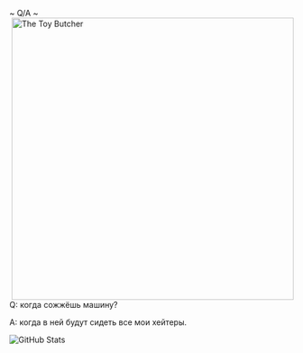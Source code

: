 ~ Q/A ~ <a href="https://www.moddb.com/mods/interdimensional/images/the-toy-butcher" title="The Toy Butcher - Mod DB" target="_blank"><img align="right" width="500" src="https://media.moddb.com/cache/images/mods/1/48/47734/thumb_620x2000/pud-toy.gif" alt="The Toy Butcher" /></a>

Q: когда сожжёшь машину? 

A: когда в ней будут сидеть все мои хейтеры.

![GitHub Stats](https://github-readme-stats.vercel.app/api?username=litvin12&show_icons=true&count_private=true&include_all_commits=true)


